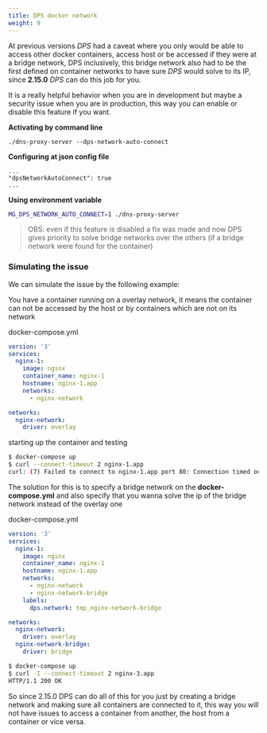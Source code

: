 ```yaml
---
title: DPS docker network
weight: 9
---
```


At previous versions *DPS* had a caveat where you only would be able to access other docker containers, access host or 
be accessed if they were at a bridge network, DPS inclusively, this bridge network also had to be the first defined
on container networks to have sure *DPS* would solve to its IP, since **2.15.0** *DPS* can do this job for you.

It is a really helpful behavior when you are in development but maybe a security issue when you are in production, this
way you can enable or disable this feature if you want. 

__Activating by command line__

	./dns-proxy-server --dps-network-auto-connect

__Configuring at json config file__

```
...
"dpsNetworkAutoConnect": true
...
```

__Using environment variable__

```bash
MG_DPS_NETWORK_AUTO_CONNECT=1 ./dns-proxy-server
```

> OBS: even if this feature is disabled a fix was made and now DPS gives priority to solve bridge networks over the
> others (if a bridge network were found for the container)

### Simulating the issue

We can simulate the issue by the following example:

You have a container running on a overlay network, it means the container can not be accessed by the host or by 
 containers which are not on its network

docker-compose.yml
```yaml
version: '3'
services:
  nginx-1:
    image: nginx
    container_name: nginx-1
    hostname: nginx-1.app
    networks:
      - nginx-network

networks:
  nginx-network:
    driver: overlay
```

starting up the container and testing
```bash
$ docker-compose up
$ curl --connect-timeout 2 nginx-1.app
curl: (7) Failed to connect to nginx-1.app port 80: Connection timed out
```

The solution for this is to specify a bridge network on the **docker-compose.yml** and also specify 
that you wanna solve the ip of the bridge network instead of the overlay one

docker-compose.yml
```yaml
version: '3'
services:
  nginx-1:
    image: nginx
    container_name: nginx-1
    hostname: nginx-1.app
    networks:
      - nginx-network
      - nginx-network-bridge
    labels:
      dps.network: tmp_nginx-network-bridge

networks:
  nginx-network:
    driver: overlay
  nginx-network-bridge:
    driver: bridge
```

```bash
$ docker-compose up
$ curl -I --connect-timeout 2 nginx-3.app
HTTP/1.1 200 OK
```

So since 2.15.0 DPS can do all of this for you just by creating a bridge network and making sure all containers are 
connected to it, this way you will not have issues to access a container from another, 
the host from a container or vice versa.
